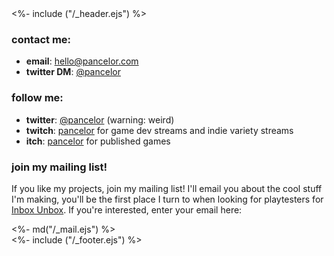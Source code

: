 <!DOCTYPE html>
<html>
<head>
<link href="/stylesheets/mailchimp.css" rel="stylesheet" type="text/css">
<%- include ("/_header.ejs") %>
</head>
<body>
<div class="wrapper">
<div class="header">
  <a href="/index"><div class="header-banner"></div></a>
</div>
<section class="main-content">

### contact me:

* **email**: [hello@pancelor.com](mailto:hello@pancelor.com)
* **twitter DM**: [@pancelor](https://twitter.com/pancelor)

### follow me:

* **twitter**: [@pancelor](https://twitter.com/pancelor) (warning: weird)
* **twitch**: [pancelor](https://twitch.com/pancelor) for game dev streams and indie variety streams
* **itch**: [pancelor](https://pancelor.itch.io) for published games

<div class="mailing-list-card">

### join my mailing list!

If you like my projects, join my mailing list! I'll email you about the cool stuff I'm making, you'll be the first place I turn to when looking for playtesters for [Inbox Unbox](/posts/inbox-unbox). If you're interested, enter your email here:

<div><%- md("/_mail.ejs") %></div>
</div>

</section>
<%- include ("/_footer.ejs") %>
</body>
</html>
